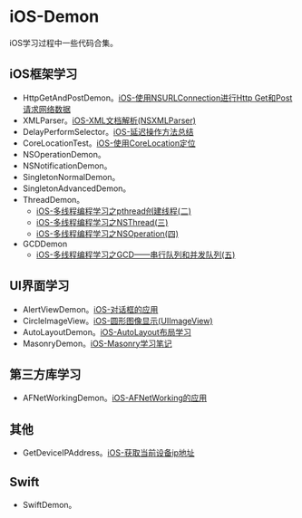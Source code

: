 # iOS-Demon
iOS学习过程中一些代码合集。


## iOS框架学习

* HttpGetAndPostDemon。[iOS-使用NSURLConnection进行Http Get和Post请求网络数据](http://lysongzi.com/2016/01/28/iOS-使用NSURLConnection进行Http-Get和Post请求网络数据/)
* XMLParser。[iOS-XML文档解析(NSXMLParser)](http://lysongzi.com/2016/01/23/iOS-XML文档解析(NSXMLParser)/)
* DelayPerformSelector。[iOS-延迟操作方法总结](http://lysongzi.com/2016/01/30/iOS-延迟操作方法总结/)
* CoreLocationTest。[iOS-使用CoreLocation定位](http://lysongzi.com/2016/01/24/iOS-使用CoreLocation定位/)
* NSOperationDemon。
* NSNotificationDemon。
* SingletonNormalDemon。
* SingletonAdvancedDemon。
* ThreadDemon。
	* [iOS-多线程编程学习之pthread创建线程(二)](http://lysongzi.com/2016/02/23/iOS-多线程编程学习之pthread创建线程-二/)
	* [iOS-多线程编程学习之NSThread(三)](http://lysongzi.com/2016/02/23/iOS-多线程编程学习之NSThread-三/)
	* [iOS-多线程编程学习之NSOperation(四)](http://lysongzi.com/2016/02/23/iOS-多线程编程学习之NSOperation-四/)
* GCDDemon
	* [iOS-多线程编程学习之GCD——串行队列和并发队列(五)](http://lysongzi.com/2016/02/26/iOS-多线程编程学习之GCD——串行队列和并发队列-五/)

## UI界面学习

* AlertViewDemon。[iOS-对话框的应用](http://lysongzi.com/2016/01/29/iOS-对话框的应用/)
* CircleImageView。[iOS-圆形图像显示(UIImageView)](http://lysongzi.com/2016/02/04/iOS-圆形图像显示/)
* AutoLayoutDemon。[iOS-AutoLayout布局学习](http://lysongzi.com/2016/02/12/iOS-AutoLayout布局学习/)
* MasonryDemon。[iOS-Masonry学习笔记](http://lysongzi.com/2016/02/20/iOS-Masonry学习笔记/)

## 第三方库学习

* AFNetWorkingDemon。[iOS-AFNetWorking的应用](http://lysongzi.com/2016/01/29/iOS-AFNetWorking的应用/)   

## 其他

* GetDeviceIPAddress。[iOS-获取当前设备ip地址](http://lysongzi.com/2016/01/28/iOS-获取当前设备ip地址/)

## Swift
* SwiftDemon。


